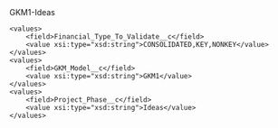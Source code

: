 <?xml version="1.0" encoding="UTF-8"?>
<CustomMetadata xmlns="http://soap.sforce.com/2006/04/metadata" xmlns:xsi="http://www.w3.org/2001/XMLSchema-instance" xmlns:xsd="http://www.w3.org/2001/XMLSchema">
    <label>GKM1-Ideas</label>
    
    <values>
        <field>Financial_Type_To_Validate__c</field>
        <value xsi:type="xsd:string">CONSOLIDATED,KEY,NONKEY</value>
    </values>
    <values>
        <field>GKM_Model__c</field>
        <value xsi:type="xsd:string">GKM1</value>
    </values>
    <values>
        <field>Project_Phase__c</field>
        <value xsi:type="xsd:string">Ideas</value>
    </values>
</CustomMetadata>
